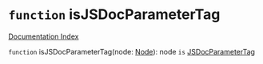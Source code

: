 # `function` isJSDocParameterTag

[Documentation Index](../README.md)

`function` isJSDocParameterTag(node: [Node](../private.interface.Node/README.md)): node `is` [JSDocParameterTag](../private.interface.JSDocParameterTag/README.md)